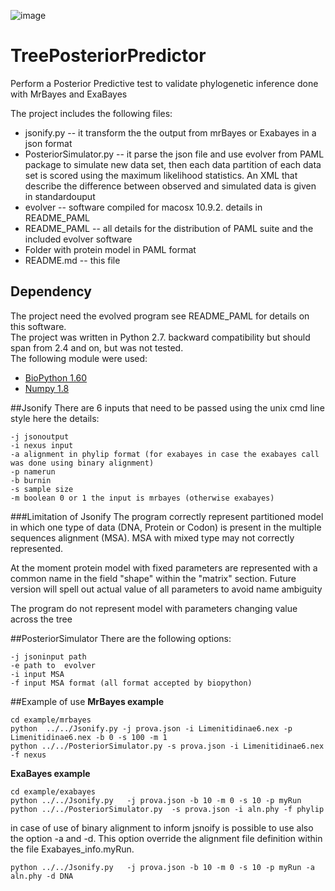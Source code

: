![image](http://testjst.ba.infn.it/openacces/InputExamples/TPP3.png)

TreePosteriorPredictor
=============

Perform a Posterior Predictive test to validate phylogenetic inference done with MrBayes and ExaBayes

The project includes the following files:

* jsonify.py -- it transform the the output from mrBayes or Exabayes in a json format
* PosteriorSimulator.py -- it parse the json file and use evolver from PAML package to simulate new data set, then each data partition of each data set is scored using the maximum likelihood statistics. An XML that describe the difference between observed and simulated data is given in standardouput
* evolver -- software compiled for macosx 10.9.2. details in README_PAML
* README_PAML -- all details for the distribution of PAML suite and the included evolver software
* Folder with protein model in PAML format
* README.md -- this file

## Dependency
The project need the evolved program see README_PAML for details on this software.    
The project was written in Python 2.7. backward compatibility but should span from 2.4 and on, but was not tested.    
The following module were used:

* [BioPython 1.60](http://biopython.org/)
* [Numpy 1.8](http://www.numpy.org/)

##Jsonify
There are 6 inputs that need to be passed using the unix cmd line style
here the details:

    -j jsonoutput
    -i nexus input
    -a alignment in phylip format (for exabayes in case the exabayes call was done using binary alignment)
    -p namerun
    -b burnin
    -s sample size 
    -m boolean 0 or 1 the input is mrbayes (otherwise exabayes)

###Limitation of Jsonify
The program correctly represent partitioned model in which one type of data (DNA, Protein or Codon) is present in the multiple sequences alignment (MSA). MSA with mixed type may not correctly represented.

At the moment protein model with fixed parameters are represented with a common name in the field "shape" within the "matrix" section. Future version will spell out actual value of all parameters to avoid name ambiguity

The program do not represent model with parameters changing value across the tree

##PosteriorSimulator
There are the following options:

    -j jsoninput path
    -e path to  evolver
    -i input MSA
    -f input MSA format (all format accepted by biopython)

##Example of use 
__MrBayes example__

    cd example/mrbayes
    python  ../../Jsonify.py -j prova.json -i Limenitidinae6.nex -p Limenitidinae6.nex -b 0 -s 100 -m 1
    python ../../PosteriorSimulator.py -s prova.json -i Limenitidinae6.nex -f nexus

__ExaBayes example__

    cd example/exabayes
    python ../../Jsonify.py   -j prova.json -b 10 -m 0 -s 10 -p myRun
    python ../../PosteriorSimulator.py  -s prova.json -i aln.phy -f phylip

in case of use of binary alignment to inform jsnoify is possible to use also the option -a and -d. This option override the alignment file definition  within the file Exabayes_info.myRun.

    python ../../Jsonify.py   -j prova.json -b 10 -m 0 -s 10 -p myRun -a aln.phy -d DNA


  
